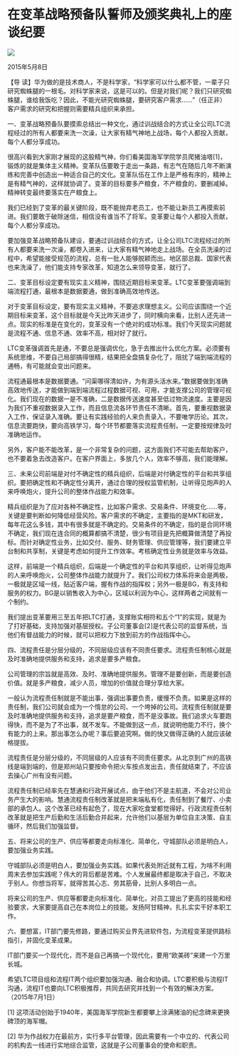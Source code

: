 # 在变革战略预备队誓师及颁奖典礼上的座谈纪要
<img class="pv" src="https://api.visitor.plantree.me/visitor-badge/pv?namespace=plantree.me&key=renzhengfei-speeches/在变革战略预备队誓师及颁奖典礼上的座谈纪要.md">



2015年5月8日



【导  读】华为做的是技术商人，不是科学家，“科学家可以什么都不管，一辈子只研究蜘蛛腿的一根毛。对科学家来说，这是可以的。但是对我们呢？我们只研究蜘蛛腿，谁给我饭吃？因此，不能光研究蜘蛛腿，要研究客户需求……”（任正非）客户需求的研究和把握则需要精兵组织来承担。



一、变革战略预备队要摸索总结出一种文化，通过训战结合的方式让全公司LTC流程经过的所有人都要来洗一次澡，让大家有精气神地上战场，每个人都投入贡献，每个人都分享成功。

很高兴看到大家刚才展现的这股精气神，你们看美国海军学院学员爬猪油塔[1]，锻炼的就是集体主义精神。变革队伍要敢于走出一条路，有志气在随后几年不断演练和完善中创造出一种适合自己的文化。变革队伍在工作上是严格有序的，精神上是有精气神的，这样就协调了。变革的目标要多产粮食，不产粮食的，要删减掉。精神转变最终要落实在产粮食上。

我们已经到了变革的最关键阶段，既不能抛弃老员工，也不能让新员工再摸索前进。我们要敢于破除迷信，相信没有谁当不了将军。变革要让每个人都投入贡献，每个人都分享成功。

要加强变革战略预备队建设，要通过训战结合的方式，让全公司LTC流程经过的所有人都要来洗一次澡，都卷入进来，让大家有精气神地走上战场。在全员洗澡的过程中，希望能接受规范的流程，总有一批人能够脱颖而出。地区部总裁、国家代表也来洗澡了，他们能支持专家改革，知道怎么来领导变革，就行了。

二、变革目标设定要有现实主义精神，围绕近期目标来变革。LTC变革要强调端到端流程打通，最根本是数据要通，做到准确高效地传送。

对于变革目标设定，要有现实主义精神，不要追求理想主义。公司应该围绕一个近期目标来变革，这个目标就是今天比昨天进步了，同时横向来看，比别人还先进一点。现实的标准是在变化的，变革没有一个绝对的成功标准。我们今天现实问题就是流程不通、信息不通、效率不高，相对好了就行。

LTC变革强调首先是通，不要总是强调优化，急于去推出什么优化方案。必须要有系统思维，不要自己局部搞得很精，结果把全盘搞复杂化了，阻扰了端到端流程的通畅，有可能就会变出问题来。

流程通最根本是数据要通。“问渠哪得清如许，为有源头活水来。”数据要做到准确高效地传送，才能做到端到端流程过程数据可视、可用，才能支撑公司的管理可视化。我们现在的数据一是不准确，二是数据传送速度甚至低过物流速度。主要是因为我们不重视数据录入工作，而且信息流各环节责任不清晰。首先，要重视数据录入工作，保证录入准确。要让有实践经验的人来负责录入，不要唯学历论。其次，信息流要跑快，要向高铁学习，每个环节都要落实流程责任制，一定要按规律及时准确地运作。

另外，客户能不能改革，是一个非常复杂的问题，这方面我们不可能去帮助客户，也不要着急去改造客户。在客户界面上，多放几个人，效率不够高，我们能理解。

三、未来公司前端是对付不确定性的精兵组织，后端是对付确定性的平台和共享组织。要把确定性和不确定性分离开，通过合理的授权监管机制，让听得见炮声的人来呼唤炮火，提升公司的整体作战能力和效率。

精兵组织是为了应对各种不确定性，比如客户需求、交易条件、环境变化……等，关键是要判断如何降低经营风险。客户需求的不确定，主要指的是MKT和研发，每年花这么多钱，其中有很多就是不确定的。交易条件的不确定，指的是合同环境不确定，我们现在连合同的概算都搞不清楚，很少有项目是先把概算做清楚了再投标。而针对确定性业务，比如交付、服务、财务管理、供应管理等，我们要建立平台制和共享制，关键是考虑如何提升工作效率。考核确定性业务就是效率与效益。

这样，前端是一个精兵组织，后端是一个确定性的平台和共享组织，让听得见炮声的人来呼唤炮火，公司整体作战能力就提升了。我们公司权力体系将来会是两极，一极就是区域一线，贴近客户端，握有作战的指挥权；另外一极是BG，有支持和服务的权力。BG是以销售收入为中心，区域以利润为中心，这样两者之间就有一个制约。

我们提出变革要用三至五年把LTC打通，支撑账实相符和五个“1”的实现，就是为了打好基础，支持加强对基层授权。子公司董事会[2]是代表公司的监督系统，当他们有督战能力的时候，就可以把权力下放到前方的作战指挥中心。

四、流程责任是分层分级的，不同层级应该有不同责任要求。流程责任制核心就是及时准确地提供服务和支持，追求是要多产粮食。

公司管理的宗旨就是高效、及时、准确地提供服务。管理不是要创新，而是要创造价值。就是多产粮食，减少人员，增加的价值就合理分享给大家。

一般认为流程责任制就是不能出事，强调出事要负责，缓慢不负责。如果是这样的责任制，我们公司就会成为一个惰怠的公司、一个垮掉的公司。流程责任制就是要及时准确地提供服务和支持，追求是要产粮食，而不是没事故。我们追求火车要跑得快，而不是为了不出事，就不发车。不能做到这一点，就说明他能力不行，换个有能力的上来。那出事怎么办呢？事后要追究啊。做的快又做得正确的人就应该破格提拔。

流程责任是分层分级的，不同层级的人应该有不同责任要求。从北京到广州的高铁线是端到端的，但是郑州站只要按命令把火车按点发出去，责任就结束了，不应该去操心广州有没有问题。

流程责任制已经率先在慧通和行政开展试点，由于他们不是主航道，不会对公司业务产生大的影响。慧通流程责任制改革就是把末端私有化，责任制到了餐厅、小卖部的承包人。这个改革已经有起色了，现在大家吃食堂都觉得好。行政流程责任制改革就是把生产后勤和生活后勤合并起来，允许他们以基层为单位自主决策、自主循环，然后我们加强监督。

五、将来公司的生产、供应等都要走向标准化、简单化，守城部队必须是明白人，要加强业务实践。

守城部队必须是明白人，要加强业务实践。如果代表处附近就有工程，为啥不利用周末去参加实践呢？伟大的背后都是苦难。个人发展最终都是取决于自己，不取决于别人。你想当将军，就得苦其心志、劳其筋骨，比别人多明白一点。

将来公司的生产、供应等都要走向标准化、简单化，对员工提出了更高的技能和经验要求，大家要提高自己在本岗位上的技能。发扬阿甘精神，扎扎实实干好本职工作。

六、要想富，IT部门要先修路，要通过购买业界先进软件包，为流程变革提供路标指引，并固化变革成果。

IT部门要买一个现代化，而不是自己再搞一个现代化，要用“欧美砖”来建一个万里长城。

希望LTC项目组和流程IT两个组织要加强沟通、融合和协调。LTC要积极与流程IT沟通，流程IT也要向LTC积极推荐，共同去研究并找到一个有效的解决方案。（2015年7月1日）


[1] 这项活动创始于1940年，美国海军学院新生都要攀上涂满猪油的纪念碑来更换碑顶的海军帽。

[2] 华为作战权力在最前方，实行多平台管理，因此需要有一个中立的、代表公司的机构去一线进行实地综合监管，这就是子公司董事会的使命和职责。
